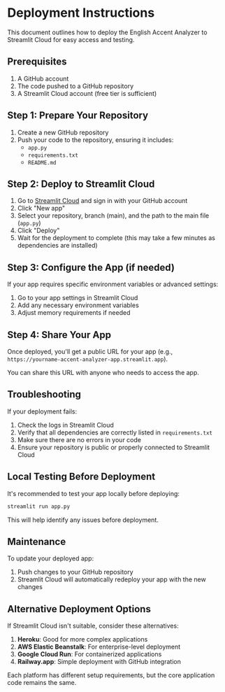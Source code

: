 # Deployment Instructions

This document outlines how to deploy the English Accent Analyzer to Streamlit Cloud for easy access and testing.

## Prerequisites

1. A GitHub account
2. The code pushed to a GitHub repository
3. A Streamlit Cloud account (free tier is sufficient)

## Step 1: Prepare Your Repository

1. Create a new GitHub repository
2. Push your code to the repository, ensuring it includes:
   - `app.py`
   - `requirements.txt` 
   - `README.md`

## Step 2: Deploy to Streamlit Cloud

1. Go to [Streamlit Cloud](https://streamlit.io/cloud) and sign in with your GitHub account
2. Click "New app"
3. Select your repository, branch (main), and the path to the main file (`app.py`)
4. Click "Deploy"
5. Wait for the deployment to complete (this may take a few minutes as dependencies are installed)

## Step 3: Configure the App (if needed)

If your app requires specific environment variables or advanced settings:

1. Go to your app settings in Streamlit Cloud
2. Add any necessary environment variables
3. Adjust memory requirements if needed

## Step 4: Share Your App

Once deployed, you'll get a public URL for your app (e.g., `https://yourname-accent-analyzer-app.streamlit.app`).

You can share this URL with anyone who needs to access the app.

## Troubleshooting

If your deployment fails:

1. Check the logs in Streamlit Cloud
2. Verify that all dependencies are correctly listed in `requirements.txt`
3. Make sure there are no errors in your code
4. Ensure your repository is public or properly connected to Streamlit Cloud

## Local Testing Before Deployment

It's recommended to test your app locally before deploying:

```bash
streamlit run app.py
```

This will help identify any issues before deployment.

## Maintenance

To update your deployed app:

1. Push changes to your GitHub repository
2. Streamlit Cloud will automatically redeploy your app with the new changes

## Alternative Deployment Options

If Streamlit Cloud isn't suitable, consider these alternatives:

1. **Heroku**: Good for more complex applications
2. **AWS Elastic Beanstalk**: For enterprise-level deployment
3. **Google Cloud Run**: For containerized applications
4. **Railway.app**: Simple deployment with GitHub integration

Each platform has different setup requirements, but the core application code remains the same.